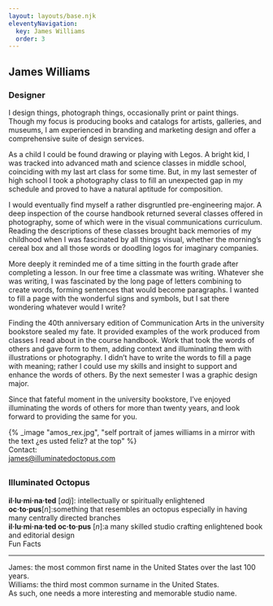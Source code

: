 ```yaml
---
layout: layouts/base.njk
eleventyNavigation:
  key: James Williams
  order: 3
---
```


<div class="container">
<div class="row"></div>
  <div class="row">
    <div class="col-1 col-1-md col-1-lg"></div>
    <div class="col-12 col-8-md col-4-lg">
      <div class="spacer-sm"></div>
      <h2>James Williams</h2>
      <h3><special>Designer</special></h3>
      <div class="spacer-sm"></div>
      <p>I design things, photograph things, occasionally print or paint things. Though my focus is producing books and catalogs for artists, galleries, and museums, I am experienced in branding and marketing design and offer a comprehensive suite of design services.</p>
      <p>As a child I could be found drawing or playing with Legos. A bright kid, I was tracked into advanced math and science classes in middle school, coinciding with my last art class for some time. But, in my last semester of high school I took a photography class to fill an unexpected gap in my schedule and proved to have a natural aptitude for composition.</p>
      <p>I would eventually find myself a rather disgruntled pre-engineering major. A deep inspection of the course handbook returned several classes offered in photography, some of which were in the visual communications curriculum. Reading the descriptions of these classes brought back memories of my childhood when I was fascinated by all things visual, whether the morning’s cereal box and all those words or doodling logos for imaginary companies.</p>
      <p>More deeply it reminded me of a time sitting in the fourth grade after completing a lesson. In our free time a classmate was writing. Whatever she was writing, I was fascinated by the long page of letters combining to create words, forming sentences that would become paragraphs. I wanted to fill a page with the wonderful signs and symbols, but I sat there wondering whatever would I write?</p> 
      <p>Finding the 40th anniversary edition of Communication Arts in the university bookstore sealed my fate. It provided examples of the work produced from classes I read about in the course handbook. Work that took the words of others and gave form to them, adding context and illuminating them with illustrations or photography. I didn’t have to write the words to fill a page with meaning; rather I could use my skills and insight to support and enhance the words of others.  By the next semester I was a graphic design major.</p> 
      <p>Since that fateful moment in the university bookstore, I’ve enjoyed illuminating the words of others for more than twenty years, and look forward to providing the same for you.</p>
      <div class="spacer"></div>
    </div>
    <div class="col-6 col-3-md col-2-lg">
      {% _image "amos_rex.jpg", "self portrait of james williams in a mirror with the text ¿es usted feliz? at the top" %}
      <div class="spacer"></div>
      <figcaption>Contact:</figcaption>
      <figcaption><a href="mailto:james@illuminatedoctopus.com">james@illuminatedoctopus.com</a></br>
      </figcaption>
    </div>
    <div class="col-12 col-1-md col-2-lg"></div>
    <div class="col-12 col-8-md col-2-lg">
      <div class="spacer-sm"></div>
      <h2>   </h2>
      <h3><special>Illuminated Octopus</special></h3>
      <figcaption><strong>il·lu·mi·na·ted</strong> [<em>adj</em>]: intellectually or spiritually enlightened</figcaption>
      <figcaption><strong>oc·to·pus</strong>[<em>n</em>]:something that resembles an octopus especially in having many centrally directed branches</figcaption>
      <figcaption><strong>il·lu·mi·na·ted oc·to·pus</strong> [<em>n</em>]:a many skilled studio crafting enlightened book and editorial design</figcaption>
      <div class="spacer-md"></div>
      <figcaption>Fun Facts</figcaption>
      <hr>
      <figcaption>James: the most common first name in the United States over the last 100 years.</figcaption>
      <figcaption>Williams: the third most common surname in the United States.</figcaption>
      <figcaption>As such, one needs a more interesting and memorable studio name.</figcaption>
    </div>
  </div>
</div>